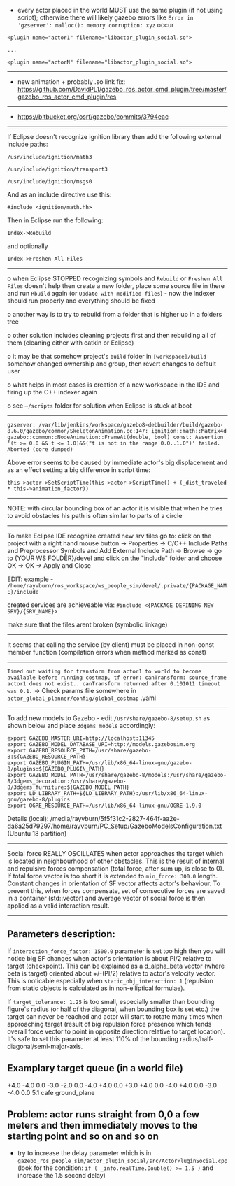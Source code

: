 * every actor placed in the world MUST use the same plugin (if not using script); otherwise there will likely gazebo errors like `Error in 'gzserver': malloc(): memory corruption: xyz` occur

`<plugin name="actor1" filename="libactor_plugin_social.so">`

`...`

`<plugin name="actorN" filename="libactor_plugin_social.so">`

***

* new animation + probably .so link fix:
https://github.com/DavidPL1/gazebo_ros_actor_cmd_plugin/tree/master/gazebo_ros_actor_cmd_plugin/res

***

* https://bitbucket.org/osrf/gazebo/commits/3794eac

***

If Eclipse doesn't recognize ignition library then add the following external include paths:

`/usr/include/ignition/math3`

`/usr/include/ignition/transport3`

`/usr/include/ignition/msgs0`

And as an include directive use this:

`#include <ignition/math.hh>`

Then in Eclipse run the following:

`Index->Rebuild `

and optionally 

`Index->Freshen All Files`

***

o when Eclipse STOPPED recognizing symbols and `Rebuild` or `Freshen All Files` doesn't help then create a new folder, place some source file in there and run `Rbuild` again (or `Update with modified files`) - now the Indexer should run properly and everything should be fixed

o another way is to try to rebuild from a folder that is higher up in a folders tree

o other solution includes cleaning projects first and then rebuilding all of them (cleaning either with catkin or Eclipse)

o it may be that somehow project's `build` folder in `[workspace]/build` somehow changed ownership and group, then revert changes to default user 

o what helps in most cases is creation of a new workspace in the IDE and firing up the C++ indexer again

o see `~/scripts` folder for solution when Eclipse is stuck at boot


***

`gzserver: /var/lib/jenkins/workspace/gazebo8-debbuilder/build/gazebo-8.6.0/gazebo/common/SkeletonAnimation.cc:147: ignition::math::Matrix4d gazebo::common::NodeAnimation::FrameAt(double, bool) const: Assertion '(t >= 0.0 && t <= 1.0)&&("t is not in the range 0.0..1.0")' failed.
Aborted (core dumped)`

Above error seems to be caused by immediate actor's big displacement and as an effect setting a big difference in script time:

`this->actor->SetScriptTime(this->actor->ScriptTime() + (_dist_traveled * this->animation_factor))`

***

NOTE: with circular bounding box of an actor it is visible that when he tries to avoid obstacles his path is often similar to parts of a circle


***

To make Eclipse IDE recognize created new srv files go to:
click on the project with a right hand mouse button -> Properties -> C/C++ Include Paths and Preprocessor Symbols
and Add External Include Path -> Browse -> go to {YOUR WS FOLDER}/devel and click on the "include" folder and choose OK -> OK -> Apply and Close

EDIT: example - `/home/rayvburn/ros_workspace/ws_people_sim/devel/.private/{PACKAGE_NAME}/include`

created services are achieveable via: 
`#include <{PACKAGE DEFINING NEW SRV}/{SRV_NAME}>`

make sure that the files arent broken (symbolic linkage)

***

It seems that calling the service (by client) must be placed in non-const member function (compilation errors when method marked as const)


***

`Timed out waiting for transform from actor1 to world to become available before running costmap, tf error: canTransform: source_frame actor1 does not exist.. canTransform returned after 0.101011 timeout was 0.1.` -> Check params file somewhere in `actor_global_planner/config/global_costmap` .yaml


***

To add new models to Gazebo - edit `/usr/share/gazebo-8/setup.sh` as shown below and place `3dgems models` accordingly:

	export GAZEBO_MASTER_URI=http://localhost:11345
	export GAZEBO_MODEL_DATABASE_URI=http://models.gazebosim.org
	export GAZEBO_RESOURCE_PATH=/usr/share/gazebo-8:${GAZEBO_RESOURCE_PATH}
	export GAZEBO_PLUGIN_PATH=/usr/lib/x86_64-linux-gnu/gazebo-8/plugins:${GAZEBO_PLUGIN_PATH}
	export GAZEBO_MODEL_PATH=/usr/share/gazebo-8/models:/usr/share/gazebo-8/3dgems_decoration:/usr/share/gazebo-8/3dgems_furniture:${GAZEBO_MODEL_PATH}
	export LD_LIBRARY_PATH=${LD_LIBRARY_PATH}:/usr/lib/x86_64-linux-gnu/gazebo-8/plugins
	export OGRE_RESOURCE_PATH=/usr/lib/x86_64-linux-gnu/OGRE-1.9.0

Details (local): /media/rayvburn/5f5f31c2-2827-464f-aa2e-da6a25d79297/home/rayvburn/PC_Setup/GazeboModelsConfiguration.txt (Ubuntu 18 partition)

***

Social force REALLY OSCILLATES when actor approaches the target which is located in neighbourhood of other obstacles. This is the result of internal and repulsive forces compensation (total force, after sum up, is close to 0). If total force vector is too short it is extended to `min_force: 300.0` length. Constant changes in orientation of SF vector affects actor's behaviour. To prevent this, when forces compensate, set of consecutive forces are saved in a container (std::vector) and average vector of social force is then applied as a valid interaction result.

***

## Parameters description:

If `interaction_force_factor: 1500.0` parameter is set too high then you will notice big SF changes when actor's orientation is about PI/2 relative to target (checkpoint). This can be explained as a d_alpha_beta vector (where beta is target) oriented about +/-(PI/2) relative to actor's velocity vector. This is noticable especially when `static_obj_interaction: 1` (repulsion from static objects is calculated as in non-elliptical formulae).

If `target_tolerance: 1.25` is too small, especially smaller than bounding figure's radius (or half of the diagonal, when bounding box is set etc.) the target can never be reached and actor will start to rotate many times when approaching target (result of big repulsion force presence which tends overall force vector to point in opposite direction relative to target location). It's safe to set this parameter at least 110% of the bounding radius/half-diagonal/semi-major-axis.


## Examplary target queue (in a world file)

<plugin name='actor1_plugin' filename='libactor_plugin_social.so'>
        <target>
          <point>+4.0 -4.0 0.0</point>
          <point>-3.0 -2.0 0.0</point>
          <point>-4.0 +4.0 0.0</point>
          <point>+3.0 +4.0 0.0</point>
          <point>-4.0 +4.0 0.0</point>
          <point>-3.0 -4.0 0.0</point>
        </target>
        <animation_factor>5.1</animation_factor>
        <ignore_obstacles>
          <model>cafe</model>
          <model>ground_plane</model>
        </ignore_obstacles>
</plugin>	

## Problem: actor runs straight from 0,0 a few meters and then immediately moves to the starting point and so on and so on

- try to increase the delay parameter which is in `gazebo_ros_people_sim/actor_plugin_social/src/ActorPluginSocial.cpp` (look for the condition: `if ( _info.realTime.Double() >= 1.5 )` and increase the 1.5 second delay)